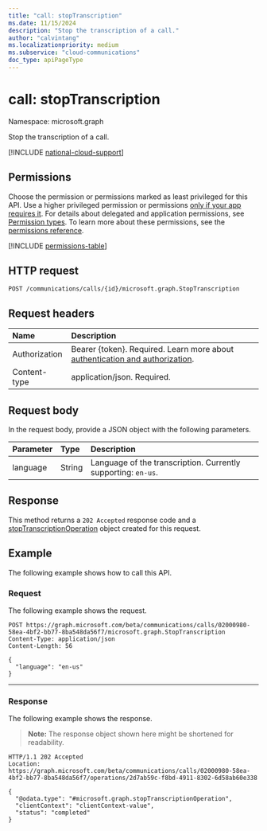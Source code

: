 ```yaml
---
title: "call: stopTranscription"
ms.date: 11/15/2024
description: "Stop the transcription of a call."
author: "calvintang"
ms.localizationpriority: medium
ms.subservice: "cloud-communications"
doc_type: apiPageType
---
```


# call: stopTranscription

Namespace: microsoft.graph

Stop the transcription of a call.

[!INCLUDE [national-cloud-support](../../includes/global-us.md)]

## Permissions

Choose the permission or permissions marked as least privileged for this API. Use a higher privileged permission or permissions [only if your app requires it](/graph/permissions-overview#best-practices-for-using-microsoft-graph-permissions). For details about delegated and application permissions, see [Permission types](/graph/permissions-overview#permission-types). To learn more about these permissions, see the [permissions reference](/graph/permissions-reference).

<!-- { "blockType": "permissions", "name": "call_stoptranscription" } -->
[!INCLUDE [permissions-table](../includes/permissions/call-stoptranscription-permissions.md)]

## HTTP request
<!-- { "blockType": "ignored" } -->

```http
POST /communications/calls/{id}/microsoft.graph.StopTranscription
```

## Request headers

| Name          | Description               |
|:--------------|:--------------------------|
|Authorization|Bearer {token}. Required. Learn more about [authentication and authorization](/graph/auth/auth-concepts).|
| Content-type | application/json. Required. |

## Request body

In the request body, provide a JSON object with the following parameters.

| Parameter       | Type    | Description                                                                           |
|:----------------|:--------|:--------------------------------------------------------------------------------------|
| language        | String  | Language of the transcription. Currently supporting: `en-us`.                         |

## Response

This method returns a `202 Accepted` response code and a [stopTranscriptionOperation](../resources/stoptranscriptionoperation.md) object created for this request.

## Example

The following example shows how to call this API.

### Request

The following example shows the request.

<!-- {
  "blockType": "request",
  "name": "call-stopTranscription"
}-->

```http
POST https://graph.microsoft.com/beta/communications/calls/02000980-58ea-4bf2-bb77-8ba548da56f7/microsoft.graph.StopTranscription
Content-Type: application/json
Content-Length: 56

{
  "language": "en-us"
}

```

---

### Response

The following example shows the response.

> **Note:** The response object shown here might be shortened for readability.

<!-- {
  "blockType": "response",
  "name": "call-stopTranscription",
  "truncated": true,
  "@odata.type": "microsoft.graph.stopTranscriptionOperation"
} -->

```http
HTTP/1.1 202 Accepted
Location: https://graph.microsoft.com/beta/communications/calls/02000980-58ea-4bf2-bb77-8ba548da56f7/operations/2d7ab59c-f8bd-4911-8302-6d58ab60e338

{
  "@odata.type": "#microsoft.graph.stopTranscriptionOperation",
  "clientContext": "clientContext-value",
  "status": "completed"
}

```

<!-- uuid: 8fcb5dbc-d5aa-4681-8e31-b001d5168d79
2024-11-12 14:57:30 UTC -->
<!--
{
  "type": "#page.annotation",
  "description": "call: stopTranscription",
  "keywords": "",
  "section": "documentation",
  "tocPath": "",
  "suppressions": [
  ]
}
-->
